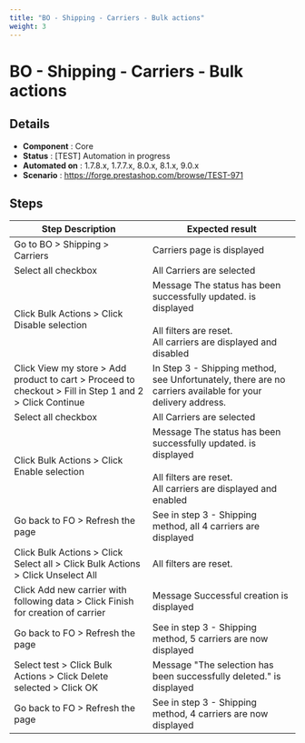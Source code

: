```yaml
---
title: "BO - Shipping - Carriers - Bulk actions"
weight: 3
---
```


# BO - Shipping - Carriers - Bulk actions
## Details
* **Component** : Core
* **Status** : [TEST] Automation in progress
* **Automated on** : 1.7.8.x, 1.7.7.x, 8.0.x, 8.1.x, 9.0.x
* **Scenario** : https://forge.prestashop.com/browse/TEST-971

## Steps
| Step Description | Expected result |
| ----- | ----- |
| Go to BO > Shipping > Carriers | Carriers page is displayed |
| Select all checkbox | All Carriers are selected |
| Click Bulk Actions > Click Disable selection | Message The status has been successfully updated. is displayed<br><br>All filters are reset.<br>All carriers are displayed and disabled |
| Click View my store > Add product to cart > Proceed to checkout > Fill in Step 1 and 2 > Click Continue | In Step 3 - Shipping method, see Unfortunately, there are no carriers available for your delivery address. |
| Select all checkbox | All Carriers are selected |
| Click Bulk Actions > Click Enable selection | Message The status has been successfully updated. is displayed<br><br>All filters are reset.<br>All carriers are displayed and enabled |
| Go back to FO > Refresh the page | See in step 3 - Shipping method, all 4 carriers are displayed |
| Click Bulk Actions > Click Select all > Click Bulk Actions > Click Unselect All | All filters are reset. |
| Click Add new carrier with following data > Click Finish for creation of carrier | Message Successful creation is displayed |
| Go back to FO > Refresh the page | See in step 3 - Shipping method, 5 carriers are now displayed |
| Select test > Click Bulk Actions > Click Delete selected > Click OK | Message "The selection has been successfully deleted." is displayed |
| Go back to FO > Refresh the page | See in step 3 - Shipping method, 4 carriers are now displayed |
